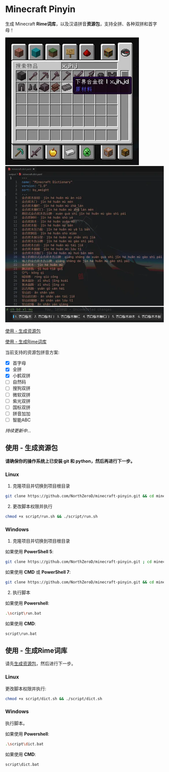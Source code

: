 # Minecraft Pinyin

生成 Minecraft **Rime词库**，以及汉语拼音**资源包**，支持全拼、各种双拼和首字母！

![物品搜索](./screenshot/pic1.webp)
![词库](./screenshot/pic2.webp)
![输入法展示](./screenshot/pic3.webp)

[使用 - 生成资源包](#使用---生成资源包)

[使用 - 生成Rime词库](使用---生成Rime词库)

当前支持的资源包拼音方案:

- [x] 首字母
- [x] 全拼
- [x] 小鹤双拼
- [ ] 自然码
- [ ] 搜狗双拼
- [ ] 微软双拼
- [ ] 紫光双拼
- [ ] 国标双拼
- [ ] 拼音加加
- [ ] 智能ABC

*持续更新中...*

## 使用 - 生成资源包

**请确保你的操作系统上已安装 git 和 python，然后再进行下一步。**

### Linux

1. 克隆项目并切换到项目根目录

```bash
git clone https://github.com/NorthZeroD/minecraft-pinyin.git && cd minecraft-pinyin
```

2. 更改脚本权限并执行

```bash
chmod +x script/run.sh && ./script/run.sh
```

### Windows

1. 克隆项目并切换到项目根目录

如果使用 **PowerShell 5**:

```bash
git clone https://github.com/NorthZeroD/minecraft-pinyin.git ; cd minecraft-pinyin
```

如果使用 **CMD** 或 **PowerShell 7**:

```bash
git clone https://github.com/NorthZeroD/minecraft-pinyin.git && cd minecraft-pinyin
```

2. 执行脚本

如果使用 **Powershell**:

```bash
.\script\run.bat
```

如果使用 **CMD**:

```bash
script\run.bat
```

## 使用 - 生成Rime词库

请先[生成资源包](#使用---生成资源包)，然后进行下一步。

### Linux

更改脚本权限并执行:

```bash
chmod +x script/dict.sh && ./script/dict.sh
```

### Windows

执行脚本。

如果使用 **Powershell**:

```bash
.\script\dict.bat
```

如果使用 **CMD**:

```bash
script\dict.bat
```
